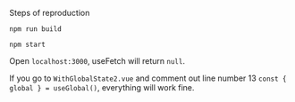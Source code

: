 Steps of reproduction

```
npm run build
```

```
npm start
```

Open `localhost:3000`, useFetch will return `null`. 

If you go to `WithGlobalState2.vue` and comment out line number 13 `const { global } = useGlobal()`, everything will work fine.
